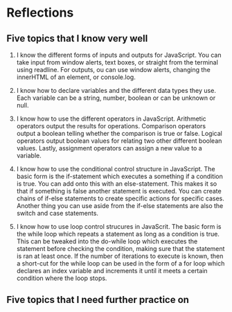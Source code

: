 # Reflections
## Five topics that I know very well
1. I know the different forms of inputs and outputs for JavaScript. You can take input from window alerts, text boxes, or straight from the terminal using readline. For outputs, ou can use window alerts, changing the innerHTML of an element, or console.log.

2. I know how to declare variables and the different data types they use. Each variable can be a string, number, boolean or can be unknown or null.

3. I know how to use the different operators in JavaScript. Arithmetic operators output the results for operations. Comparison operators output a boolean telling whether the comparison is true or false. Logical operators output boolean values for relating two other different boolean values. Lastly, assignment operators can assign a new value to a variable.

4. I know how to use the conditional control structure in JavaScript. The basic form is the if-statement which executes a something if a condition is true. You can add onto this with an else-statement. This makes it so that if something is false another statement is executed. You can create chains of if-else statements to create specific actions for specific cases. Another thing you can use aside from the if-else statements are also the switch and case statements.

5. I know how to use loop control strucures in JavaScrit. The basic form is the while loop which repeats a statement as long as a condition is true. This can be tweaked into the do-while loop which executes the statement before checking the condition, making sure that the statement is ran at least once. If the number of iterations to execute is known, then a short-cut for the while loop can be used in the form of a for loop which declares an index variable and increments it until it meets a certain condition where the loop stops.
## Five topics that I need further practice on